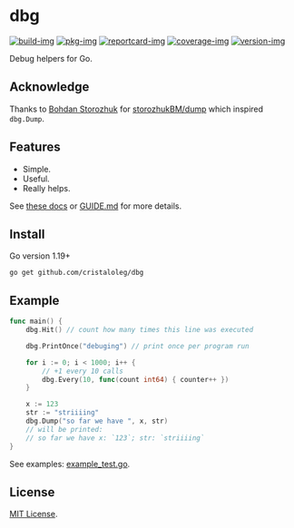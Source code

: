 # dbg

[![build-img]][build-url]
[![pkg-img]][pkg-url]
[![reportcard-img]][reportcard-url]
[![coverage-img]][coverage-url]
[![version-img]][version-url]

Debug helpers for Go.

## Acknowledge

Thanks to [Bohdan Storozhuk](https://github.com/storozhukbm) for [storozhukBM/dump](https://github.com/storozhukBM/dump) which inspired `dbg.Dump`.

## Features

* Simple.
* Useful.
* Really helps.

See [these docs][pkg-url] or [GUIDE.md](GUIDE.md) for more details.

## Install

Go version 1.19+

```
go get github.com/cristaloleg/dbg
```

## Example

```go
func main() {
	dbg.Hit() // count how many times this line was executed

	dbg.PrintOnce("debuging") // print once per program run

	for i := 0; i < 1000; i++ {
		// +1 every 10 calls
		dbg.Every(10, func(count int64) { counter++ })
	}

	x := 123
	str := "striiiing"
	dbg.Dump("so far we have ", x, str)
	// will be printed:
	// so far we have x: `123`; str: `striiiing`
}
```

See examples: [example_test.go](example_test.go).

## License

[MIT License](LICENSE).

[build-img]: https://github.com/cristaloleg/dbg/workflows/build/badge.svg
[build-url]: https://github.com/cristaloleg/dbg/actions
[pkg-img]: https://pkg.go.dev/badge/cristaloleg/dbg
[pkg-url]: https://pkg.go.dev/github.com/cristaloleg/dbg
[reportcard-img]: https://goreportcard.com/badge/cristaloleg/dbg
[reportcard-url]: https://goreportcard.com/report/cristaloleg/dbg
[coverage-img]: https://codecov.io/gh/cristaloleg/dbg/branch/main/graph/badge.svg
[coverage-url]: https://codecov.io/gh/cristaloleg/dbg
[version-img]: https://img.shields.io/github/v/release/cristaloleg/dbg
[version-url]: https://github.com/cristaloleg/dbg/releases
